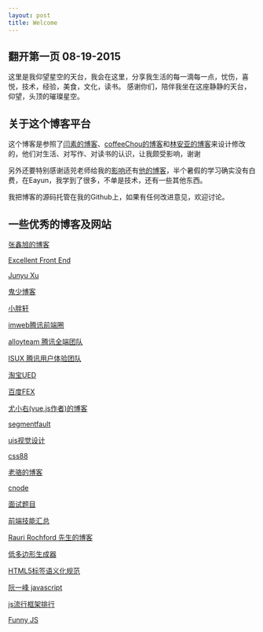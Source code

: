 ```yaml
---
layout: post
title: Welcome
---
```


## 翻开第一页  08-19-2015

这里是我仰望星空的天台，我会在这里，分享我生活的每一滴每一点，忧伤，喜悦，技术，经验，美食，文化，读书。
感谢你们，陪伴我坐在这座静静的天台，仰望，头顶的璀璨星空。

## 关于这个博客平台

这个博客是参照了[闫素的博客](http://yansu.org/)、[coffeeChou的博客](http://coffeechou.github.io/)和[林安亚的博客](http://painterlin.com/)来设计修改的，他们对生活、对写作、对读书的认识，让我颇受影响，谢谢

另外还要特别感谢适兕老师给我的[影响](http://www.ocselected.org/planet/)还有[他的博客](http://iaaslee.blogspot.hk/)，半个暑假的学习确实没有白费，在Eayun，我学到了很多，不单是技术，还有一些其他东西。

我把博客的源码托管在我的Github上，如果有任何改进意见，欢迎讨论。

## 一些优秀的博客及网站

[张鑫旭的博客](http://www.zhangxinxu.com/)

[Excellent Front End](http://ecomfe.github.io/)

[Junyu Xu](http://imhype.github.io/)

[鬼少博客](http://tv1314.com/)

[小胖轩](http://codeboy.me/)

[imweb腾讯前端圈](http://imweb.io/)

[alloyteam 腾讯全端团队](http://www.alloyteam.com/)

[ISUX 腾讯用户体验团队](http://isux.tencent.com/)

[淘宝UED](http://ued.taobao.org/blog/)

[百度FEX](http://fex.baidu.com/)

[尤小右(vue.js作者)的博客](http://evanyou.me/)

[segmentfault](http://segmentfault.com/)

[uis视觉设计](http://www.uis.cc/)

[css88](http://www.css88.com/)

[老骆的博客](http://www.vim.ren/)

[cnode](https://cnodejs.org/)

[面试题目](https://github.com/h5bp/Front-end-Developer-Interview-Questions)

[前端技能汇总](https://github.com/JacksonTian/fks)

[Rauri Rochford 先生的博客](http://esquemedia.com/)

[低多边形生成器](http://matthew.wagerfield.com/flat-surface-shader/)

[HTML5标签语义化规范](https://segmentfault.com/a/1190000000438191)

[阮一峰 javascript](http://javascript.ruanyifeng.com/)

[js流行框架排行](https://www.javascripting.com/)

[Funny JS](http://www.funnyjs.com/wwdc2014_rainbowblock/)
